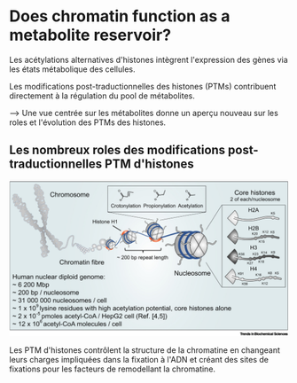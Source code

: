 # Does chromatin function as a metabolite reservoir?

Les acétylations alternatives d'histones intègrent l'expression des gènes via les états métabolique des cellules.

Les modifications post-traductionnelles des histones (PTMs) contribuent directement à la régulation du pool de métabolites.

--> Une vue centrée sur les métabolites donne un aperçu nouveau sur les roles et l'évolution des PTMs des histones.

## Les nombreux roles des modifications post-traductionnelles PTM d'histones

![Pictures/DoesChrom_fig1.jpg](Pictures/DoesChrom_fig1.jpg)

Les PTM d'histones contrôlent la structure de la chromatine en changeant leurs charges impliquées dans la fixation à l'ADN et créant des sites de fixations pour les facteurs de remodellant la chromatine.
